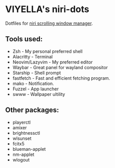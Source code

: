 # VIYELLA's niri-dots
Dotfiles for [niri scrolling window manager](https://github.com/YaLTeR/niri).

## Tools used:

- Zsh - My personal preferred shell
- Alacritty - Terminal
- Neovim/Lazyvim - My preferred editor
- Waybar - Great panel for wayland compositor
- Starship - Shell prompt
- fastfetch - Fast and efficient fetching program.
- mako - Notification.
- Fuzzel - App launcher
- swww - Wallpaper ultility

## Other packages:

- playerctl
- amixer
- brightnessctl
- wlsunset
- fcitx5
- blueman-applet
- nm-applet 
- wlogout
